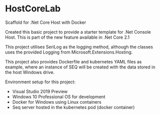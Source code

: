 # HostCoreLab
Scaffold for .Net Core Host with Docker

Created this basic project to provide a starter template for .Net Console Host.  This is part of the new feature available in .Net Core 2.1

This project utilises SeriLog as the logging method, although the classes uses the provided Logging from Microsoft.Extensions.Hosting.

This project also provides Dockerfile and kubernetes YAML files as example, where an instance of SEQ will be created with the data stored in the host Windows drive.

Environment setup for this project:
- Visual Studio 2019 Preview
- Windows 10 Professional OS for development
- Docker for Windows using Linux containers
- Seq server hosted in the kubernetes pod (docker container)
